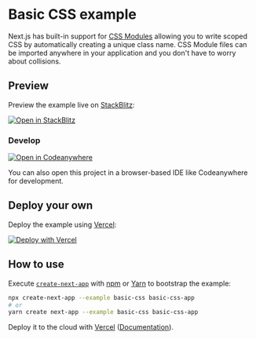 # Basic CSS example

Next.js has built-in support for [CSS Modules](https://nextjs.org/docs/basic-features/built-in-css-support#adding-component-level-css) allowing you to write scoped CSS by automatically creating a unique class name. CSS Module files can be imported anywhere in your application and you don't have to worry about collisions.

## Preview

Preview the example live on [StackBlitz](http://stackblitz.com/):

[![Open in StackBlitz](https://developer.stackblitz.com/img/open_in_stackblitz.svg)](https://stackblitz.com/github/vercel/next.js/tree/canary/examples/basic-css)

### Develop

[![Open in Codeanywhere](https://codeanywhere.com/img/open-in-codeanywhere-btn.svg)](https://app.codeanywhere.com/#https://github.com/vercel/next.js/tree/canary/examples/basic-css)

You can also open this project in a browser-based IDE like Codeanywhere for development.

## Deploy your own

Deploy the example using [Vercel](https://vercel.com?utm_source=github&utm_medium=readme&utm_campaign=next-example):

[![Deploy with Vercel](https://vercel.com/button)](https://vercel.com/new/git/external?repository-url=https://github.com/vercel/next.js/tree/canary/examples/basic-css&project-name=basic-css&repository-name=basic-css)

## How to use

Execute [`create-next-app`](https://github.com/vercel/next.js/tree/canary/packages/create-next-app) with [npm](https://docs.npmjs.com/cli/init) or [Yarn](https://yarnpkg.com/lang/en/docs/cli/create/) to bootstrap the example:

```bash
npx create-next-app --example basic-css basic-css-app
# or
yarn create next-app --example basic-css basic-css-app
```

Deploy it to the cloud with [Vercel](https://vercel.com/new?utm_source=github&utm_medium=readme&utm_campaign=next-example) ([Documentation](https://nextjs.org/docs/deployment)).
